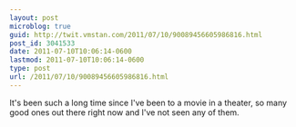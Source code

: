 ```yaml
---
layout: post
microblog: true
guid: http://twit.vmstan.com/2011/07/10/90089456605986816.html
post_id: 3041533
date: 2011-07-10T10:06:14-0600
lastmod: 2011-07-10T10:06:14-0600
type: post
url: /2011/07/10/90089456605986816.html
---
```

It's been such a long time since I've been to a movie in a theater, so many good ones out there right now and I've not seen any of them.
